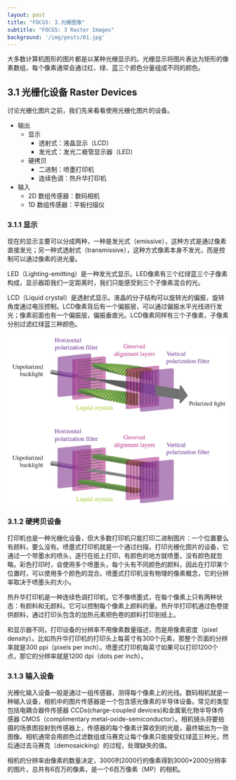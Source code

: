 ```yaml
---
layout: post
title: "FOCG5: 3.光栅图像"
subtitle: "FOCG5: 3 Raster Images"
background: '/img/posts/01.jpg'
---
```


大多数计算机图形的图片都是以某种光栅显示的。光栅显示将图片表达为矩形的像素数组，每个像素通常会通过红、绿、蓝三个颜色分量组成不同的颜色。

## 3.1 光栅化设备 Raster Devices

讨论光栅化图片之前，我们先来看看使用光栅化图片的设备。

- 输出
    - 显示
        - 透射式：液晶显示（LCD）
        - 发光式：发光二极管显示器（LED）
    - 硬拷贝
        - 二进制：喷墨打印机
        - 连续色调：热升华打印机
- 输入
    - 2D 数组传感器：数码相机
    - 1D 数组传感器：平板扫描仪

### 3.1.1 显示

现在的显示主要可以分成两种，一种是发光式（emissive），这种方式是通过像素直接发光；另一种式透射式（transmissive），这种方式像素本身不发光，而是控制可以通过像素的进光量。

LED（Lighting-emitting）是一种发光式显示。LED像素有三个红绿蓝三个子像素构成，显示器距我们一定距离时，我们只能感受到三个子像素混合的光。

LCD（Liquid crystal）是透射式显示。液晶的分子结构可以旋转光的偏振，旋转角度通过电压控制。LCD像素背后有一个偏振层，可以通过偏振水平光线进行发光；像素前面也有一个偏振层，偏振垂直光。LCD像素同样有三个子像素，子像素分别过滤红绿蓝三种颜色。

<div style="text-align: center">
<img src="/img/posts/3 Raster Images/1.png"/>
</div>

### 3.1.2 硬拷贝设备

打印机也是一种光栅化设备，但大多数打印机只能打印二进制图片：一个位置要么有颜料，要么没有。喷墨式打印机就是一个通过扫描，打印光栅化图片的设备，它通过一个带墨水的喷头，逐行在纸上打印，有颜色的地方就喷墨，没有颜色就忽略。彩色打印时，会使用多个喷墨头，每个头有不同颜色的颜料，因此在打印某个位置时，可以使用多个颜色的混合。喷墨式打印机没有物理的像素概念，它的分辨率取决于喷墨头的大小。

热升华打印机是一种连续色调打印机，它不像喷墨式，在每个像素上只有两种状态：有颜料和无颜料。它可以控制每个像素上颜料的量。热升华打印机通过色卷提供颜料，通过打印头包含的加热元素把色卷的颜料打印到纸上。

和显示器不同，打印设备的分辨率不用像素数量描述，而是用像素密度（pixel density）。比如热升华打印机的打印头上每英寸有300个元素，那整个页面的分辨率就是300 ppi（pixels per inch）。喷墨式打印机每英寸如果可以打印1200个点，那它的分辨率就是1200 dpi（dots per inch）。

### 3.1.3 输入设备

光栅化输入设备一般是通过一组传感器，测得每个像素上的光线。数码相机就是一种输入设备，相机中的图片传感器是一个包含感光像素的半导体设备。常见的类型包括电耦合器件传感器 CCDs(charge-coupled devices)和金属氧化物半导体传感器 CMOS（complimentary metal-oxide-semiconductor）。相机镜头将要拍摄的场景图投射到传感器上，传感器的每个像素计算收到的光能，最终输出为一张图像。相机通常会用颜色过滤数组或马赛克让每个像素只能接受红绿蓝三种光，然后通过去马赛克（demosaicking）的过程，处理缺失的值。

相机的分辨率由像素的数量决定，3000列2000行的像素得到3000*2000分辨率的图片，总共有6百万的像素，是一个6百万像素（MP）的相机。